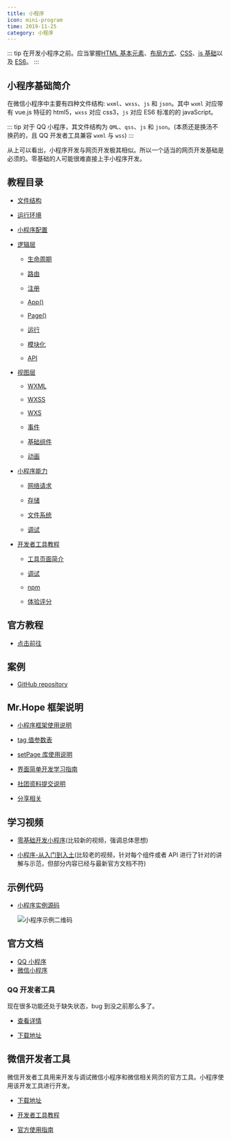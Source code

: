 ```yaml
---
title: 小程序
icon: mini-program
time: 2019-11-25
category: 小程序
---
```


::: tip
在开发小程序之前。应当掌握[HTML 基本元素](../website/html/intro.md)、[布局方式](../website/css/layout.md)、[CSS](../website/css/intro.md)、[js 基础](../language/js/accidence/readme.md)以及 [ES6](../language/js/es6/readme.md)。
:::

<!-- more -->

## 小程序基础简介

在微信小程序中主要有四种文件结构: `wxml`、`wxss`、`js` 和 `json`。其中 `wxml` 对应带有 vue.js 特征的 html5，`wxss` 对应 css3，`js` 对应 ES6 标准的的 javaScript。

::: tip
对于 QQ 小程序，其文件结构为 `QML`、`qss`、`js` 和 `json`。(本质还是换汤不换药的，且 QQ 开发者工具兼容 `wxml` 与 `wss`)
:::

从上可以看出，小程序开发与网页开发极其相似。所以一个适当的网页开发基础是必须的。零基础的人可能很难直接上手小程序开发。

## 教程目录

- [文件结构](guide/file-structure.md)

- [运行环境](guide/env.md)

- [小程序配置](guide/config/readme.md)

- [逻辑层](guide/service/readme.md)

  - [生命周期](guide/service/lifetime.md)

  - [路由](guide/service/route.md)

  - [注册](guide/service/register.md)

  - [App()](guide/service/app.md)

  - [Page()](guide/service/page.md)

  - [运行](guide/service/run.md)

  - [模块化](guide/service/module.md)

  - [API](guide/service/api/readme.md)

- [视图层](guide/view/readme.md)

  - [WXML](guide/view/wxml.md)

  - [WXSS](guide/view/wxss.md)

  - [WXS](guide/view/wxs.md)

  - [事件](guide/view/event.md)

  - [基础组件](guide/view/component.md)

  - [动画](guide/view/animation.md)

- [小程序能力](guide/ability/readme.md)

  - [网络请求](guide/ability/network.md)

  - [存储](guide/ability/storage.md)

  - [文件系统](guide/ability/file-system.md)

  - [调试](debug.md)

- [开发者工具教程](tools/readme.md)

  - [工具页面简介](tools/interface.md)

  - [调试](tools/debug.md)

  - [npm](tools/npm.md)

  - [体验评分](tools/audit.md)

## 官方教程

- [点击前往](https://developers.weixin.qq.com/ebook?action=get_post_info&docid=0008aeea9a8978ab0086a685851c0a)

## 案例

- [GitHub repository](https://github.com/Mister-Hope/wxminiappdemo)

## Mr.Hope 框架说明

- [小程序框架使用说明](framework/readme.md)

- [tag 值参数表](framework/tag-list.md)

- [setPage 库使用说明](framework/setPage.md)

- [界面简单开发学习指南](framework/simple-debug.md)

- [社团资料提交说明](framework/corporation.md)

- [分享相关](qr-code.md)

## 学习视频

- [零基础开发小程序](https://www.bilibili.com/video/av22790583/)(比较新的视频，强调总体思想)

- [小程序-从入门到入土](https://www.bilibili.com/video/av11938917)(比较老的视频，针对每个组件或者 API 进行了针对的讲解与示范，但部分内容已经与最新官方文档不符)

## 示例代码

- [小程序实例源码](https://github.com/wechat-miniprogram/miniprogram-demo)

  ![小程序示例二维码](https://res.wx.qq.com/wxdoc/dist/assets/img/demo.ef5c5bef.jpg)

## 官方文档

- [QQ 小程序](https://q.qq.com/wiki/)
- [微信小程序](https://developers.weixin.qq.com/miniprogram/dev/framework/)

### QQ 开发者工具

现在很多功能还处于缺失状态，bug 到没之前那么多了。

- [查看详情](https://q.qq.com/wiki/)

- [下载地址](https://q.qq.com/wiki/tools/devtool/)

## 微信开发者工具

微信开发者工具用来开发与调试微信小程序和微信相关网页的官方工具。小程序使用该开发工具进行开发。

- [下载地址](https://developers.weixin.qq.com/miniprogram/dev/devtools/download.html)

- [开发者工具教程](tools/readme.md)

- [官方使用指南](https://developers.weixin.qq.com/miniprogram/dev/devtools/devtools.html)
